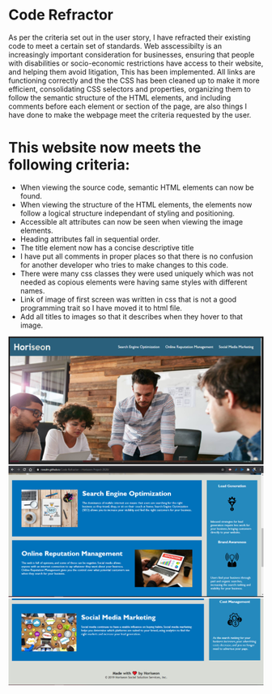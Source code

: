 # Code Refractor

As per the criteria set out in the user story, I have refracted their existing code to meet a certain set of standards. Web asscessibilty is an increasingly important consideration for businesses, ensuring that people with disabilities or socio-economic restrictions have access to their website, and helping them avoid litigation, This has been implemented. All links are functioning correctly and the the CSS has been cleaned up to make it more efficient, consolidating CSS selectors and properties, organizing them to follow the semantic structure of the HTML elements, and including comments before each element or section of the page, are also things I have done to make the webpage meet the criteria requested by the user.

# This website now meets the following criteria:

* When viewing the source code, semantic HTML elements can now be found.
* When viewing the structure of the HTML elements, the elements now follow a logical structure independant of styling and positioning.
* Accessible alt attributes can now be seen when viewing the image elements.
* Heading attributes fall in sequential order.
* The title element now has a concise descriptive title
* I have put all comments in proper places so that there is no confusion for another developer who tries to make changes to this code.
* There were many css classes they were used uniquely which was not needed as copious elements were having same styles with different names.
* Link of image of first screen was written in css that is not a good programming trait so I have moved it to html file.
* Add all titles to images so that it describes when they hover to that image.

![indexpage](./assets/images/indexpage.png)
![first page part 2](./assets/images/firstpagepart2.png)
![first page part 3](./assets/images/firstpagepart3.png)



